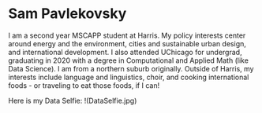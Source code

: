 # Sam Pavlekovsky

I am a second year MSCAPP student at Harris. My policy interests center around energy and the environment, cities and sustainable urban design, and international development. I also attended UChicago for undergrad, graduating in 2020 with a degree in Computational and Applied Math (like Data Science). I am from a northern suburb originally. Outside of Harris, my interests include language and linguistics, choir, and cooking international foods - or traveling to eat those foods, if I can!

Here is my Data Selfie:
!(DataSelfie.jpg)